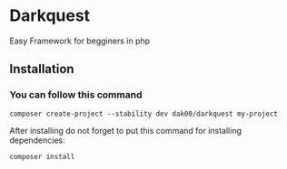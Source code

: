 # Darkquest
Easy Framework for begginers in php

## Installation 

### You can follow this command

```
composer create-project --stability dev dak00/darkquest my-project
```

After installing  do not forget to put this command for installing dependencies:

```
composer install
```